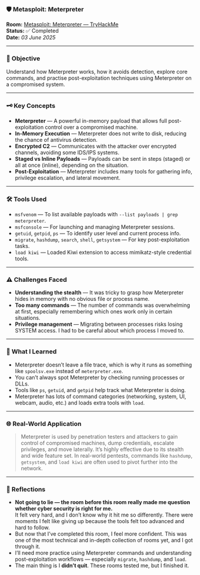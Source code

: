 ### 🛡️ Metasploit: Meterpreter

**Room:** [Metasploit: Meterpreter — TryHackMe](https://tryhackme.com/room/meterpreter)  
**Status:** ✅ Completed  
**Date:** *03 June 2025*

---

### 🎯 Objective  
Understand how Meterpreter works, how it avoids detection, explore core commands, and practise post-exploitation techniques using Meterpreter on a compromised system.

---

### 🗝️ Key Concepts  
- **Meterpreter** — A powerful in-memory payload that allows full post-exploitation control over a compromised machine.
- **In-Memory Execution** — Meterpreter does not write to disk, reducing the chance of antivirus detection.
- **Encrypted C2** — Communicates with the attacker over encrypted channels, avoiding some IDS/IPS systems.
- **Staged vs Inline Payloads** — Payloads can be sent in steps (staged) or all at once (inline), depending on the situation.
- **Post-Exploitation** — Meterpreter includes many tools for gathering info, privilege escalation, and lateral movement.

---

### 🛠️ Tools Used  
- `msfvenom` — To list available payloads with `--list payloads | grep meterpreter`.  
- `msfconsole` — For launching and managing Meterpreter sessions.  
- `getuid`, `getpid`, `ps` — To identify user level and current process info.  
- `migrate`, `hashdump`, `search`, `shell`, `getsystem` — For key post-exploitation tasks.  
- `load kiwi` — Loaded Kiwi extension to access mimikatz-style credential tools.

---

### ⚠️ Challenges Faced  
- **Understanding the stealth** — It was tricky to grasp how Meterpreter hides in memory with no obvious file or process name.
- **Too many commands** — The number of commands was overwhelming at first, especially remembering which ones work only in certain situations.
- **Privilege management** — Migrating between processes risks losing SYSTEM access. I had to be careful about which process I moved to.

---

### 🧠 What I Learned  
- Meterpreter doesn’t leave a file trace, which is why it runs as something like `spoolsv.exe` instead of `meterpreter.exe`.
- You can’t always spot Meterpreter by checking running processes or DLLs.
- Tools like `ps`, `getuid`, and `getpid` help track what Meterpreter is doing.
- Meterpreter has lots of command categories (networking, system, UI, webcam, audio, etc.) and loads extra tools with `load`.

---

### 🌐 Real-World Application  
> Meterpreter is used by penetration testers and attackers to gain control of compromised machines, dump credentials, escalate privileges, and move laterally. It’s highly effective due to its stealth and wide feature set. In real-world pentests, commands like `hashdump`, `getsystem`, and `load kiwi` are often used to pivot further into the network.

---

### 💭 Reflections  
- **Not going to lie — the room before this room really made me question whether cyber security is right for me.**  
  It felt very hard, and I don’t know why it hit me so differently. There were moments I felt like giving up because the tools felt too advanced and hard to follow.  
- But now that I’ve completed this room, I feel more confident. This was one of the most technical and in-depth collection of rooms yet, and I got through it.  
- I’ll need more practice using Meterpreter commands and understanding post-exploitation workflows — especially `migrate`, `hashdump`, and `load`.  
- The main thing is I **didn’t quit**. These rooms tested me, but I finished it.
